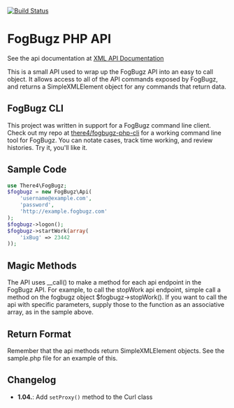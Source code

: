 [![Build Status](https://secure.travis-ci.org/there4/fogbugz-php-api.png?branch=master)](http://travis-ci.org/there4/fogbugz-php-api)

# FogBugz PHP API

See the api documentation at [XML API Documentation](http://fogbugz.stackexchange.com/fogbugz-xml-api)

This is a small API used to wrap up the FogBugz API into an easy to call
object. It allows access to all of the API commands exposed by FogBugz,
and returns a SimpleXMLElement object for any commands that return data.

## FogBugz CLI

This project was written in support for a FogBugz command line client.
Check out my repo at [there4/fogbugz-php-cli](https://github.com/there4/fogbugz-php-cli)
for a working command line tool for FogBugz. You can notate cases,
track time working, and review histories. Try it, you'll like it.

## Sample Code

```php
use There4\FogBugz;
$fogbugz = new FogBugz\Api(
    'username@example.com',
    'password',
    'http://example.fogbugz.com'
);
$fogbugz->logon();
$fogbugz->startWork(array(
    'ixBug' => 23442
));
```

## Magic Methods

The API uses __call() to make a method for each api endpoint in the FogBugz API.
For example, to call the stopWork api endpoint, simple call a method on the
fogbugz object $fogbugz->stopWork(). If you want to call the api with specific
parameters, supply those to the function as an associative array, as in the
sample above.

## Return Format

Remember that the api methods return SimpleXMLElement objects. See the sample.php
file for an example of this.

## Changelog

* __1.04.__: Add `setProxy()` method to the Curl class

